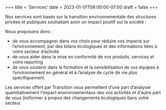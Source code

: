 +++
title = 'Services'
date = 2023-01-01T08:00:00-07:00
draft = false
+++


Nos services sont basés sur la transition environnementale des structures privées et publiques souhaitant avoir un impact positif sur la société :

Nous proposons donc :

- de vous accompagner dans vox choix pour réduire vos impacts sur l’environnement, par des bilans écologiques et des informations liées à votre secteur d’activité
- de vous aider dans la mise en conformité de vos produits, services et votre reporting
- de vous soutenir dans la formation et la sensibilisation de vos équipes à l’environnement en général et à l’analyse de cycle de vie plus spécifiquement.

Les services offert par Transition vous permettent d’une part d’analyser quantitativement l’impact environnementaux des vos activités et d’autre part de vous (in)former à propos des changements écologiques dans votre secteur.